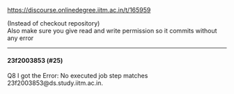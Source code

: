 https://discourse.onlinedegree.iitm.ac.in/t/165959

(Instead of checkout repository)<br/>
Also make sure you give read and write permission so it commits without any error</p><hr>

<h4>23f2003853 (#25)</h4>
<p>Q8 I got the Error: No executed job step matches 23f2003853@ds.study.iitm.ac.in.